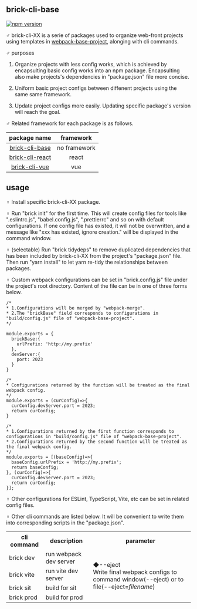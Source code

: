 ## brick-cli-base

[![npm version](https://badge.fury.io/js/brick-cli-base.svg)](https://badge.fury.io/js/brick-cli-base)

♂ brick-cli-XX is a serie of packages used to organize web-front projects using templates in [webpack-base-project](https://github.com/congzhou09/webpack-base-project), alonging with cli commands.

♂ purposes

1. Organize projects with less config works, which is achieved by encapsulting basic config works into an npm package. Encapsulting also make projects's dependencies in "package.json" file more concise.

2. Uniform basic project configs between diffenent projects using the same same framework.

3. Update project configs more easily. Updating specific package's version will reach the goal.

♂ Related framework for each package is as follows.

|                           package name                           |  framework   |
| :--------------------------------------------------------------: | :----------: |
|  [brick-cli-base](https://www.npmjs.com/package/brick-cli-base)  | no framework |
| [brick-cli-react](https://www.npmjs.com/package/brick-cli-react) |    react     |
|   [brick-cli-vue](https://www.npmjs.com/package/brick-cli-vue)   |     vue      |

## usage

♀ Install specific brick-cli-XX package.

♀ Run "brick init" for the first time. This will create config files for tools like ".eslintrc.js", "babel.config.js", ".prettierrc" and so on with default configurations. If one config file has existed, it will not be overwritten, and a message like "xxx has existed, ignore creation." will be displayed in the command window.

♀ (selectable) Run "brick tidydeps" to remove duplicated dependencies that has been included by brick-cli-XX from the project's "package.json" file. Then run "yarn install" to let yarn re-tidy the relationships between packages.

♀ Custom webpack configurations can be set in "brick.config.js" file under the project's root directory. Content of the file can be in one of three forms below.

```
/*
* 1.Configurations will be merged by "webpack-merge".
* 2.The "brickBase" field corresponds to configurations in "build/config.js" file of "webpack-base-project".
*/

module.exports = {
  brickBase:{
    urlPrefix: 'http://my.prefix'
  },
  devServer:{
    port: 2023
  }
}
```

```
/*
* Configurations returned by the function will be treated as the final webpack config.
*/
module.exports = (curConfig)=>{
  curConfig.devServer.port = 2023;
  return curConfig;
}
```

```
/*
* 1.Configurations returned by the first function corresponds to configurations in "build/config.js" file of "webpack-base-project".
* 2.Configurations returned by the second function will be treated as the final webpack config.
*/
module.exports = [(baseConfig)=>{
  baseConfig.urlPrefix = 'http://my.prefix';
  return baseConfig;
}, (curConfig)=>{
  curConfig.devServer.port = 2023;
  return curConfig;
}];
```

♀ Other configurations for ESLint, TypeScript, Vite, etc can be set in related config files.

♀ Other cli commands are listed below. It will be convenient to write them into corresponding scripts in the "package.json".

<table>
<tr>
<th>cli command</th>
<th>description</th>
<th>parameter</th>
</tr>
<tr>
<td>brick dev</td>
<td>run webpack dev server</td>
<td rowspan="4">
◆--eject <br>
Write final webpack configs to command window(--eject) or to file(--eject=<span style="font-style:italic;">filename</span>)
</td>
</tr>
<tr>
<td>brick vite</td>
<td>run vite dev server</td>
</tr>
<tr>
<td>brick sit</td>
<td>build for sit</td>
</tr>
<tr>
<td>brick prod</td>
<td>build for prod</td>
</tr>
</table>

